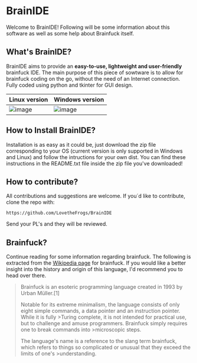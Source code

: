 # BrainIDE
Welcome to BrainIDE! Following will be some information about this software as well as some help about Brainfuck itself.

## What's BrainIDE?
BrainIDE aims to provide an **easy-to-use, lightweight and user-friendly** brainfuck IDE. The main purpose of this piece of sowtware is to allow for brainfuck coding on the go, without the need of an Internet connection. Fully coded using python and tkinter for GUI design.

| Linux version | Windows version |
| - | -|
| ![image](https://user-images.githubusercontent.com/102818341/170818959-2dbed08b-ef42-4669-b857-38568917041e.png) | ![image](https://user-images.githubusercontent.com/102818341/170818959-2dbed08b-ef42-4669-b857-38568917041e.png) |


## How to Install BrainIDE?
Installation is as easy as it could be, just download the zip file corresponding to your OS (current version is only supported in Windows and Linux) and follow the intructions for your own dist. You can find these instructions in the README.txt file inside the zip file you've downloaded!

## How to contribute?
All contributions and suggestions are welcome. If you´d like to contribute, clone the repo with:
```
https://github.com/LovetheFrogs/BrainIDE
```
Send your PL's and they will be reviewed.

## Brainfuck?
Continue reading for some information regarding brainfuck.
The following is extracted from the [Wikipedia page](https://en.wikipedia.org/wiki/Brainfuck) for brainfuck. If you would like a better insight into the history and origin of this language, I'd recommend you to head over there.

>Brainfuck is an esoteric programming language created in 1993 by Urban Müller.[1]
>
>Notable for its extreme minimalism, the language consists of only eight simple commands, a data pointer and an instruction pointer. While it is fully >Turing complete, it is not intended for practical use, but to challenge and amuse programmers. Brainfuck simply requires one to break commands into >microscopic steps.
>
>The language's name is a reference to the slang term brainfuck, which refers to things so complicated or unusual that they exceed the limits of one's >understanding. 

